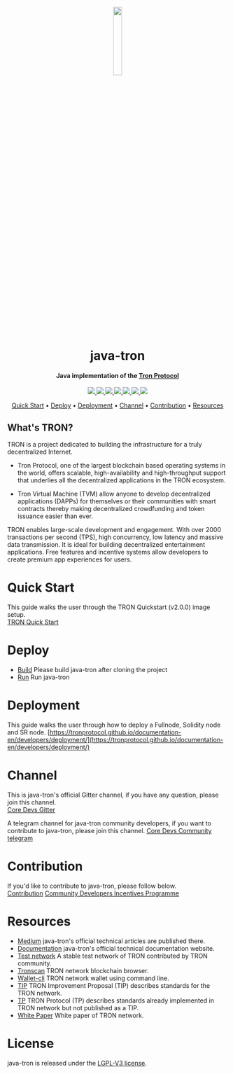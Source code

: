 <h1 align="center">
  <br>
  <img width=20% src="https://github.com/tronprotocol/wiki/blob/master/images/java-tron.jpg?raw=true">
  <br>
  java-tron
  <br>
</h1>

<h4 align="center">
  Java implementation of the <a href="https://tron.network">Tron Protocol</a>
</h4>


<p align="center">
  <a href="https://gitter.im/tronprotocol/allcoredev">
    <img src="https://camo.githubusercontent.com/da2edb525cde1455a622c58c0effc3a90b9a181c/68747470733a2f2f6261646765732e6769747465722e696d2f4a6f696e253230436861742e737667">
  </a>
    
  <a href="https://travis-ci.org/tronprotocol/java-tron">
    <img src="https://travis-ci.org/tronprotocol/java-tron.svg?branch=develop">
  </a>
  
  <a href="https://codecov.io/gh/tronprotocol/java-tron">
    <img src="https://codecov.io/gh/tronprotocol/java-tron/branch/develop/graph/badge.svg" />
  </a>
  
  <a href="https://github.com/tronprotocol/java-tron/issues">
    <img src="https://img.shields.io/github/issues/tronprotocol/java-tron.svg">
  </a>
  
  <a href="https://github.com/tronprotocol/java-tron/pulls">
    <img src="https://img.shields.io/github/issues-pr/tronprotocol/java-tron.svg">
  </a>
  
  <a href="https://github.com/tronprotocol/java-tron/graphs/contributors"> 
    <img src="https://img.shields.io/github/contributors/tronprotocol/java-tron.svg">
  </a>
  
  <a href="LICENSE">
    <img src="https://img.shields.io/github/license/tronprotocol/java-tron.svg">
  </a>
</p>

<p align="center">
  <a href="#quick-start">Quick Start</a> •
  <a href="#deploy">Deploy</a> •
  <a href="#Deployment">Deployment</a> •
  <a href="#Channel">Channel</a> •
  <a href="#Contribution">Contribution</a> •
  <a href="#Resources">Resources</a>
</p>

## What's TRON?

TRON is a project dedicated to building the infrastructure for a truly decentralized Internet.    


* Tron Protocol, one of the largest blockchain based operating systems in the world, offers scalable, high-availability and high-throughput support that underlies all the decentralized applications in the TRON ecosystem. 

* Tron Virtual Machine (TVM) allow anyone to develop decentralized applications (DAPPs) for themselves or their communities with smart contracts thereby making decentralized crowdfunding and token issuance easier than ever.

TRON enables large-scale development and engagement. With over 2000 transactions per second (TPS), high concurrency, low latency and massive data transmission. It is ideal for building decentralized entertainment applications. Free features and incentive systems allow developers to create premium app experiences for users.

# Quick Start
This guide walks the user through the TRON Quickstart (v2.0.0) image setup.    
[TRON Quick Start](./quickstart.md)

# Deploy
* [Build](./build.md) Please build java-tron after cloning the project  
* [Run](./run.md) Run java-tron  

# Deployment
This guide walks the user through how to deploy a Fullnode, Solidity node and SR node.
[https://tronprotocol.github.io/documentation-en/developers/deployment/](https://tronprotocol.github.io/documentation-en/developers/deployment/)  

# Channel
This is java-tron's official Gitter channel, if you have any question, please join this channel.   
[Core Devs Gitter](https://gitter.im/tronprotocol/allcoredev)   

A telegram channel for java-tron community developers, if you want to contribute to java-tron, please join this channel.
[Core Devs Community telegram](https://t.me/troncoredevscommunity)

# Contribution
If you'd like to contribute to java-tron, please follow below.  
[Contribution](./CONTRIBUTING.md)
[Community Developers Incentives Programme](./CONTRIBUTING.md#community-developers-incentives-programme)

# Resources
* [Medium](https://medium.com/@coredevs)  java-tron's official technical articles are published there.    
* [Documentation](https://tronprotocol.github.io/documentation-en/introduction/)  java-tron's official technical documentation website.  
* [Test network](http://nileex.io/) A stable test network of TRON contributed by TRON community.
* [Tronscan](https://tronscan.org/#/) TRON network blockchain browser.    
* [Wallet-cli](https://github.com/tronprotocol/wallet-cli) TRON network wallet using command line.
* [TIP](https://github.com/tronprotocol/tips) TRON Improvement Proposal (TIP) describes standards for the TRON network.  
* [TP](https://github.com/tronprotocol/tips/tree/master/tp) TRON Protocol (TP) describes standards already implemented in TRON network but not published as a TIP. 
* [White Paper](https://tron.network/resources?lng=&name=1) White paper of TRON network. 

# License
java-tron is released under the [LGPL-V3 license](https://github.com/tronprotocol/java-tron/blob/master/LICENSE).